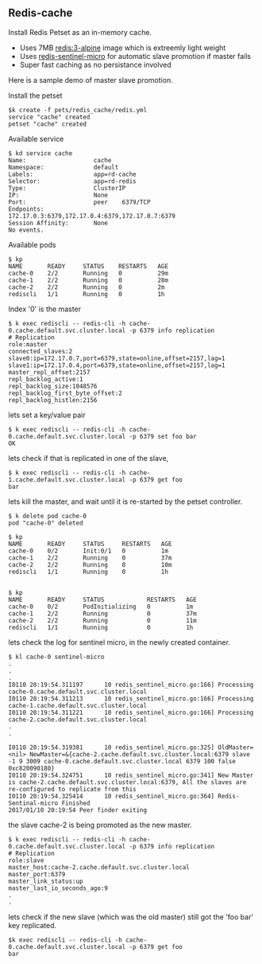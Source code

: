 ## Redis-cache

Install Redis Petset as an in-memory cache. 
* Uses 7MB [redis:3-alpine](https://hub.docker.com/r/library/redis/tags/3-alpine/) image which is extreemly light weight
* Uses [redis-sentinel-micro](https://github.com/dhilipkumars/redis-sentinel-micro) for automatic slave promotion if master fails
* Super fast caching as no persistance involved

Here is a sample demo of master slave promotion.

Install the petset 
```
$k create -f pets/redis_cache/redis.yml
service "cache" created
petset "cache" created
```

Available service 
```
$ kd service cache
Name:                   cache
Namespace:              default
Labels:                 app=rd-cache
Selector:               app=rd-redis
Type:                   ClusterIP
IP:                     None
Port:                   peer    6379/TCP
Endpoints:              172.17.0.3:6379,172.17.0.4:6379,172.17.0.7:6379
Session Affinity:       None
No events.
```

Available pods
```
$ kp
NAME       READY     STATUS    RESTARTS   AGE
cache-0    2/2       Running   0          29m
cache-1    2/2       Running   0          28m
cache-2    2/2       Running   0          2m
rediscli   1/1       Running   0          1h
```

Index '0' is the master
```
$ k exec rediscli -- redis-cli -h cache-0.cache.default.svc.cluster.local -p 6379 info replication
# Replication
role:master
connected_slaves:2
slave0:ip=172.17.0.7,port=6379,state=online,offset=2157,lag=1
slave1:ip=172.17.0.4,port=6379,state=online,offset=2157,lag=1
master_repl_offset:2157
repl_backlog_active:1
repl_backlog_size:1048576
repl_backlog_first_byte_offset:2
repl_backlog_histlen:2156
```
lets set a key/value pair
```
$ k exec rediscli -- redis-cli -h cache-0.cache.default.svc.cluster.local -p 6379 set foo bar
OK
```
lets check if that is replicated in one of the slave,
```
$ k exec rediscli -- redis-cli -h cache-1.cache.default.svc.cluster.local -p 6379 get foo
bar
```
lets kill the master, and wait until it is re-started by the petset controller.
```
$ k delete pod cache-0
pod "cache-0" deleted

$ kp
NAME       READY     STATUS     RESTARTS   AGE
cache-0    0/2       Init:0/1   0          1m
cache-1    2/2       Running    0          37m
cache-2    2/2       Running    0          10m
rediscli   1/1       Running    0          1h


$ kp
NAME       READY     STATUS            RESTARTS   AGE
cache-0    0/2       PodInitializing   0          1m
cache-1    2/2       Running           0          37m
cache-2    2/2       Running           0          11m
rediscli   1/1       Running           0          1h
```
lets check the log for sentinel micro, in the newly created container.
```
$ kl cache-0 sentinel-micro
.
.
.
I0110 20:19:54.311197      10 redis_sentinel_micro.go:166] Processing cache-0.cache.default.svc.cluster.local
I0110 20:19:54.311213      10 redis_sentinel_micro.go:166] Processing cache-1.cache.default.svc.cluster.local
I0110 20:19:54.311221      10 redis_sentinel_micro.go:166] Processing cache-2.cache.default.svc.cluster.local
.
.

I0110 20:19:54.319381      10 redis_sentinel_micro.go:325] OldMaster=<nil> NewMaster=&{cache-2.cache.default.svc.cluster.local:6379 slave -1 9 3009 cache-0.cache.default.svc.cluster.local 6379 100 false 0xc820090180}
I0110 20:19:54.324751      10 redis_sentinel_micro.go:341] New Master is cache-2.cache.default.svc.cluster.local:6379, All the slaves are re-configured to replicate from this
I0110 20:19:54.325414      10 redis_sentinel_micro.go:364] Redis-Sentinal-micro Finished
2017/01/10 20:19:54 Peer finder exiting
```
the slave cache-2 is being promoted as the new master.
```
$ k exec rediscli -- redis-cli -h cache-0.cache.default.svc.cluster.local -p 6379 info replication
# Replication
role:slave
master_host:cache-2.cache.default.svc.cluster.local
master_port:6379
master_link_status:up
master_last_io_seconds_ago:9
.
.
```


lets check if the new slave (which was the old master) still got the 'foo bar' key replicated.
```
$k exec rediscli -- redis-cli -h cache-0.cache.default.svc.cluster.local -p 6379 get foo
bar
```
